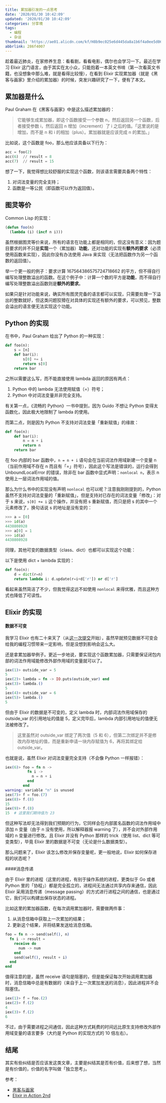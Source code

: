 ```yaml
---
title: 累加器引发的一点思考
date: '2020/01/30 10:42:09'
updated: '2020/01/30 10:42:09'
categories: 分享境
tags:
  - 编程
  - 杂谈
thumbnail: 'https://ae01.alicdn.com/kf/H8b9ec025e6d445da8a1b6f4a0ee5d06ew.png'
abbrlink: 286f4007
---
```


趁着最近肺炎，在家修养生息：看看剧，看看电影，偶尔也会学习一下。最近在学习 Elixir 这门语言，由于其实在太小众，只能抱着一本英文书啃（第一次看英文书籍，也没想象中那么难，就是看得比较慢），在看到 Elixir 实现累加器（就是《黑客与画家》里介绍的累加器）的时候，突发兴趣研究了一下，便有了本文。

<!--more-->

## 累加器是什么

Paul Graham 在《黑客与画家》中是这么描述累加器的：

>它能够生成累加器，即这个函数接受一个参数 n，然后返回另一个函数，后者接受参数 i，然后返回 n 增加（increment）了 i 之后的值。「这里说的是增加，而不是 n 和 i 的相加（plus）。累加器就是应该完成 n 的累加。」

比如说，这个函数是 foo，那么他应该具备以下行为：

```python
acc = foo(2)
acc(6)  // result = 8
acc(7)  // result = 15
```

想了一下，我觉得想比较舒服的实现这个函数，则该语言需要具备两个特性：

1. 对词法变量的完全支持；
2. 函数是一等公民（即函数可以作为返回值）。

## 图灵等价

Common Lisp 的实现：

```commonlisp
(defun foo(n)
  (lambda (i) (incf n i)))
```

虽然根据图灵等价来说，所有的语言在功能上都是相同的，但这没有意义：因为题目要求的并不只是**实现**一个（累加器）**功能**，还对功能的实现有**额外的要求**（必须使用函数来实现），因此你没有办法使用 Java 来实现（无法把函数作为另一个函数的返回值）。

举一个更一般的例子：要求计算 167564386575724718662 的平方，但不得自行编写处理整数溢出的函数。在这个例子中：计算一个数的平方是**功能**，而不得自行编写处理整数溢出函数则是**额外的要求**。

如果只是针对功能来说，确实所有图灵完备的语言都可以实现，只需要处理一下溢出的整数就好，但这类问题狡猾在对具体的实现还有额外的要求，可以预见，整数会溢出的语言便无法实现这个功能。

## Python 的实现

在书中，Paul Graham 给出了 Python 的一种实现：

```python
def foo(n):
    s = [n]
    def bar(i):
        s[0] += i
        return s[0]
    return bar
```

之所以需要这么写，而不能直接使用 lambda 返回的原因有两点：

1. Python 中的 lambda 无法使用赋值（=）符号；
2. Python 中对词法变量并非完全支持。

有关第一点，《流畅的 Python》一书中提到，因为 Guido 不想让 Python 变得太函数化，因此极大地限制了 lambda 的使用。

而第二点，则是因为 Python 不支持对词法变量「重新赋值」的缘故：

```python
def foo(n):
    def bar(i):
        n = n + i
        return n
    return bar
```

在 foo 内部的 bar 函数中，`n = n + i` 语句会在当前词法作用域新建一个变量 n（当前作用域不存在 n 而且有「=」符号），因此这个写法是错误的，运行会得到 UnboundLocalError 的错误，除非在 bar 函数中显式声明：`nonlocal n`，表示 n 使用上一层词法作用域的值。

那么为什么书中的实现没有声明 `nonlocal` 也可以呢？注意我刚刚提到的，Python 虽然不支持对词法变量的「重新赋值」，但是支持对已存在的词法变量「修改」：对于 s 来说，`s[0] += i` 这个操作，并没有把 s 重新赋值，而只是把 s 的其中一个元素修改了，换句话说 s 的地址是没有变的：

```python
>>> a = [0]
>>> id(a)
4438808928
>>> a[0] = 1
>>> id(a)
4438808928
```

同理，其他可变的数据类型（class、dict）也都可以实现这个功能：

以下是使用 dict + lambda 实现的：

```python
def foo(n):
    d = dict(r=n)
    return lambda i: d.update(r=i+d['r']) or d['r']
```

看起来虽然简洁了不少，但我觉得这远不如使用 `nonlocal` 来得优雅，而且这种方式也降低了可读性。

## Elixir 的实现

#### 数据不可变

我学习 Elixir 也有二十来天了（从[这一次提交](https://github.com/WincerChan/Douban-Export/commit/7ef2cde7a87cd125ec00515dc979b42da71ce572)开始），虽然早就预见数据不可变会给我的编程习惯带来一定影响，但是没想到影响会这么大。

还是拿累加器举例子。更近一步地说，要实现这个函数累加器，只需要保证闭包内部的词法作用域能修改外部作用域的变量就可以了。

```elixir
iex(1)> outside_var = 5
5
iex(2)> lambda = fn -> IO.puts(outside_var) end
iex(3)> lambda.()
5
iex(4)> outside_var = 6
iex(5)> lambda.()
5
```

但由于 Elixir 的数据是不可变的，定义 lambda 时，内部词法作用域保存的 outside_var 的引用地址的值是 5，定义完毕后，lambda 内部引用地址的值便无法被修改了。

> 这里虽然对 outside_var 绑定了两次值（5 和 6），但第二次绑定并不是修改内存地址的值，而是重新申请一块内存赋值为 6，再将其绑定给 outside_var。

也就是说，虽然 Elixir 对词法变量完全支持（不会像 Python 一样报错）：

```elixir
iex(6)> foo = fn n ->
          fn i ->
            n = n + i
          end
        end
warning: variable "n" is unused
iex(7)> f = foo.(7)
iex(8)> f.(8)
15
iex(9)> f.(8)
15  # 这里我们期待值为 23
```

但这种写法却无法得到我们预期的行为，它同样会在内部匿名函数的词法作用域中添加 n 变量（由于 n 没有使用，所以解释器报 warning 了），并不会对外部作用域的 n 变量进行修改。且 Elixir 并没有 Python 那样的 trick（使用 list、dict 等可变类型），毕竟 Elixir 里的数据是不可变（无论是什么数据类型）。

那么问题来了，Elixir 该怎么修改并保存变量呢，更一般地说，Elixir 如何保存进程的状态呢？

####消息传递

由于 Elixir 里的进程（这里的进程，有别于操作系统的进程，更类似于 Go 或者 Python 里的「协程」）都是完全孤立的，进程间无法通过共享内存来通信，因此 Elixir 采用消息传递（message passing）的方式进行进程之间的通信，也是通过它，我们可以构建出保存状态的进程。

比如这里的累加器函数，在每次调用累加器时，需要做两件事：

1. 从消息信箱中获取上一次累加的结果；
2. 更新这个结果，并将结果发送给消息信箱。

```elixir
foo = fn n -> send(self(), n)
  fn i -> result = 
    receive do
      num -> num
    end
    send(self(), result + i)
  end
end
```

值得注意的是，虽然 receive 语句是阻塞的，但是能保证每次开始调用累加器时，消息信箱中总是有数据的（来自于上一次累加发送的消息），因此进程并不会阻塞住。

```elixir
iex(1)> f = foo.(2)
iex(2)> f.(2)
4
iex(3)> f.(2)
6
```

不过，由于需要进程之间通信，因此这种方式耗费的时间远比原生支持修改外部作用域变量的语言要多（大约是 Python 的实现方式的 10 倍左右）。

## 结尾

其实有些纠结是否应该发这类文章，主要是纠结其是否有价值，后来想了想，当然是有价值的，价值的名字叫做「独立思考」。

参考：

- [黑客与画家](https://book.douban.com/subject/6021440/)
- [Elixir in Action 2nd](https://book.douban.com/subject/30425309/)